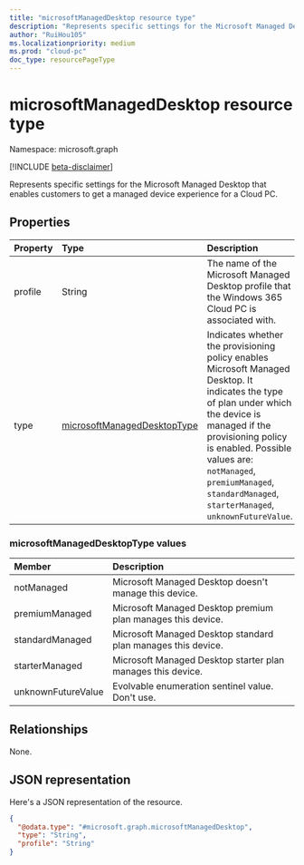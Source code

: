 ```yaml
---
title: "microsoftManagedDesktop resource type"
description: "Represents specific settings for the Microsoft Managed Desktop that enables customers to get a managed device experience for a Cloud PC."
author: "RuiHou105"
ms.localizationpriority: medium
ms.prod: "cloud-pc"
doc_type: resourcePageType
---
```


# microsoftManagedDesktop resource type

Namespace: microsoft.graph

[!INCLUDE [beta-disclaimer](../../includes/beta-disclaimer.md)]

Represents specific settings for the Microsoft Managed Desktop that enables customers to get a managed device experience for a Cloud PC.

## Properties

|Property|Type|Description|
|:---|:---|:---|
|profile|String|The name of the Microsoft Managed Desktop profile that the Windows 365 Cloud PC is associated with.|
|type|[microsoftManagedDesktopType](#microsoftmanageddesktoptype-values)|Indicates whether the provisioning policy enables Microsoft Managed Desktop. It indicates the type of plan under which the device is managed if the provisioning policy is enabled. Possible values are: `notManaged`, `premiumManaged`, `standardManaged`, `starterManaged`, `unknownFutureValue`.|

### microsoftManagedDesktopType values

|Member|Description|
|:---|:---|
|notManaged|Microsoft Managed Desktop doesn't manage this device.|
|premiumManaged| Microsoft Managed Desktop premium plan manages this device.|
|standardManaged| Microsoft Managed Desktop standard plan manages this device.|
|starterManaged| Microsoft Managed Desktop starter plan manages this device.|
|unknownFutureValue|Evolvable enumeration sentinel value. Don't use.|

## Relationships

None.

## JSON representation

Here's a JSON representation of the resource.
<!-- {
  "blockType": "resource",
  "@odata.type": "microsoft.graph.microsoftManagedDesktop"
}
-->

``` json
{
  "@odata.type": "#microsoft.graph.microsoftManagedDesktop",
  "type": "String",
  "profile": "String"
}
```
